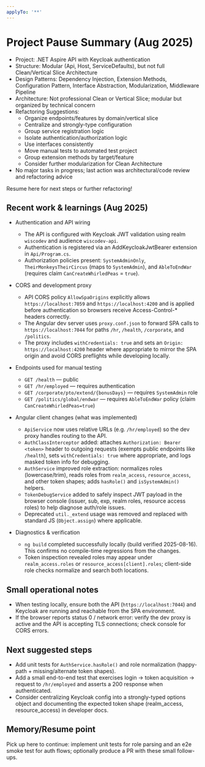 ```yaml
---
applyTo: '**'
---
```


# Project Pause Summary (Aug 2025)

- Project: .NET Aspire API with Keycloak authentication
- Structure: Modular (Api, Host, ServiceDefaults), but not full Clean/Vertical Slice Architecture
- Design Patterns: Dependency Injection, Extension Methods, Configuration Pattern, Interface Abstraction, Modularization, Middleware Pipeline
- Architecture: Not professional Clean or Vertical Slice; modular but organized by technical concern
- Refactoring Suggestions:
  - Organize endpoints/features by domain/vertical slice
  - Centralize and strongly-type configuration
  - Group service registration logic
  - Isolate authentication/authorization logic
  - Use interfaces consistently
  - Move manual tests to automated test project
  - Group extension methods by target/feature
  - Consider further modularization for Clean Architecture
- No major tasks in progress; last action was architectural/code review and refactoring advice

Resume here for next steps or further refactoring!

## Recent work & learnings (Aug 2025)

- Authentication and API wiring
  - The API is configured with Keycloak JWT validation using realm `wiscodev` and audience `wiscodev-api`.
  - Authentication is registered via an AddKeycloakJwtBearer extension in `Api/Program.cs`.
  - Authorization policies present: `SystemAdminOnly`, `TheirMonkeysTheirCircus` (maps to `SystemAdmin`), and `AbleToEndWar` (requires claim `CanCreateWhirledPeas` = `true`).

- CORS and development proxy
  - API CORS policy `AllowSpaOrigins` explicitly allows `https://localhost:7059` and `https://localhost:4200` and is applied before authentication so browsers receive Access-Control-* headers correctly.
  - The Angular dev server uses `proxy.conf.json` to forward SPA calls to `https://localhost:7044` for paths `/hr`, `/health`, `/corporate`, and `/politics`.
  - The proxy includes `withCredentials: true` and sets an `Origin: https://localhost:4200` header where appropriate to mirror the SPA origin and avoid CORS preflights while developing locally.

- Endpoints used for manual testing
  - `GET /health` — public
  - `GET /hr/employed` — requires authentication
  - `GET /corporate/pto/extend/{bonusDays}` — requires `SystemAdmin` role
  - `GET /politics/global/endwar` — requires `AbleToEndWar` policy (claim `CanCreateWhirledPeas=true`)

- Angular client changes (what was implemented)
  - `ApiService` now uses relative URLs (e.g. `/hr/employed`) so the dev proxy handles routing to the API.
  - `AuthClassInterceptor` added: attaches `Authorization: Bearer <token>` header to outgoing requests (exempts public endpoints like `/health`), sets `withCredentials: true` where appropriate, and logs masked token info for debugging.
  - `AuthService` improved role extraction: normalizes roles (lowercase/trim), reads roles from `realm_access`, `resource_access`, and other token shapes; adds `hasRole()` and `isSystemAdmin()` helpers.
  - `TokenDebugService` added to safely inspect JWT payload in the browser console (issuer, sub, exp, realm roles, resource access roles) to help diagnose auth/role issues.
  - Deprecated `util._extend` usage was removed and replaced with standard JS (`Object.assign`) where applicable.

- Diagnostics & verification
  - `ng build` completed successfully locally (build verified 2025-08-16). This confirms no compile-time regressions from the changes.
  - Token inspection revealed roles may appear under `realm_access.roles` or `resource_access[client].roles`; client-side role checks normalize and search both locations.

## Small operational notes

- When testing locally, ensure both the API (`https://localhost:7044`) and Keycloak are running and reachable from the SPA environment.
- If the browser reports status 0 / network error: verify the dev proxy is active and the API is accepting TLS connections; check console for CORS errors.

## Next suggested steps

- Add unit tests for `AuthService.hasRole()` and role normalization (happy-path + missing/alternate token shapes).
- Add a small end-to-end test that exercises login → token acquisition → request to `/hr/employed` and asserts a 200 response when authenticated.
- Consider centralizing Keycloak config into a strongly-typed options object and documenting the expected token shape (realm_access, resource_access) in developer docs.

## Memory/Resume point

Pick up here to continue: implement unit tests for role parsing and an e2e smoke test for auth flows; optionally produce a PR with these small follow-ups.

